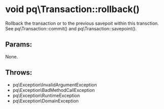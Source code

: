 # void pq\Transaction::rollback()

Rollback the transaction or to the previous savepoit within this transction.
See pq\Transaction::commit() and pq\Transaction::savepoint().

## Params:

None.

## Throws:

* pq\Exception\InvalidArgumentException
* pq\Exception\BadMethodCallException
* pq\Exception\RuntimeException
* pq\Exception\DomainException

